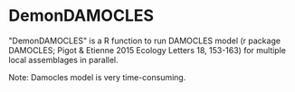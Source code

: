 # DemonDAMOCLES
"DemonDAMOCLES" is a R function to run DAMOCLES model (r package DAMOCLES; Pigot & Etienne 2015 Ecology Letters 18, 153-163) for multiple local assemblages in parallel.

Note: Damocles model is very time-consuming.
